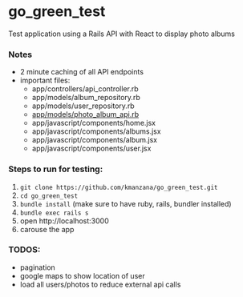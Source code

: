 # go_green_test
Test application using a Rails API with React to display photo albums

### Notes
- 2 minute caching of all API endpoints
- important files:
  - app/controllers/api_controller.rb
  - app/models/album_repository.rb
  - app/models/user_repository.rb
  - [app/models/photo_album_api.rb](app/models/photo_album_api.rb)
  - app/javascript/components/home.jsx
  - app/javascript/components/albums.jsx
  - app/javascript/components/album.jsx
  - app/javascript/components/user.jsx


### Steps to run for testing:
1. `git clone https://github.com/kmanzana/go_green_test.git`
2. `cd go_green_test`
3. `bundle install` (make sure to have ruby, rails, bundler installed)
4. `bundle exec rails s`
5. open http://localhost:3000
6. carouse the app

### TODOS:
- pagination
- google maps to show location of user
- load all users/photos to reduce external api calls
